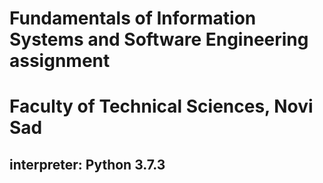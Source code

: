 # **Fundamentals of Information Systems and Software Engineering assignment**
# **Faculty of Technical Sciences, Novi Sad**
## interpreter: Python 3.7.3


